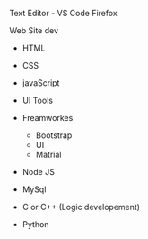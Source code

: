 Text Editor - VS Code
Firefox

Web Site dev

- HTML
- CSS
- javaScript
- UI Tools
- Freamworkes

  - Bootstrap
  - UI
  - Matrial

- Node JS
- MySql
- C or C++ (Logic developement)
- Python
